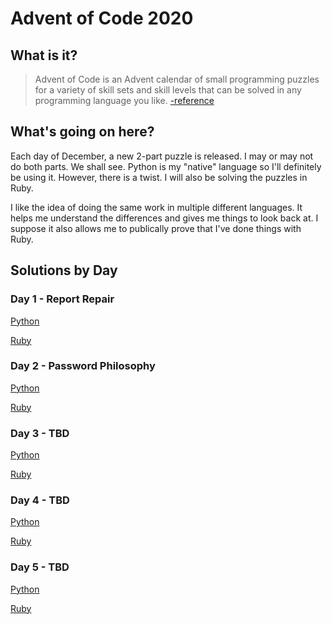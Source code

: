 # Advent of Code 2020
## What is it?
> Advent of Code is an Advent calendar of small programming puzzles for a variety of skill sets and skill levels that can be solved in any programming language you like. [-reference](https://adventofcode.com/2020/about)
## What's going on here?
Each day of December, a new 2-part puzzle is released. I may or may not do both parts. We shall see. Python is my "native" language so I'll definitely be using it. However, there is a twist. I will also be solving the puzzles in Ruby. 

I like the idea of doing the same work in multiple different languages. It helps me understand the differences and gives me things to look back at. I suppose it also allows me to publically prove that I've done things with Ruby.
## Solutions by Day
### Day 1 - Report Repair
[Python](https://github.com/VickiLanger/Advent-of-Code-2020/blob/main/report-repair.py)

[Ruby](https://github.com/VickiLanger/Advent-of-Code-2020/blob/main/report-repair.rb)
### Day 2 - Password Philosophy
[Python](https://github.com/VickiLanger/Advent-of-Code-2020/blob/main/password-philosophy.py)

[Ruby](https://github.com/VickiLanger/Advent-of-Code-2020/blob/main/password-philosophy.rb)
### Day 3 - TBD
[Python]()

[Ruby]()
### Day 4 - TBD
[Python]()

[Ruby]()
### Day 5 - TBD
[Python]()

[Ruby]()
